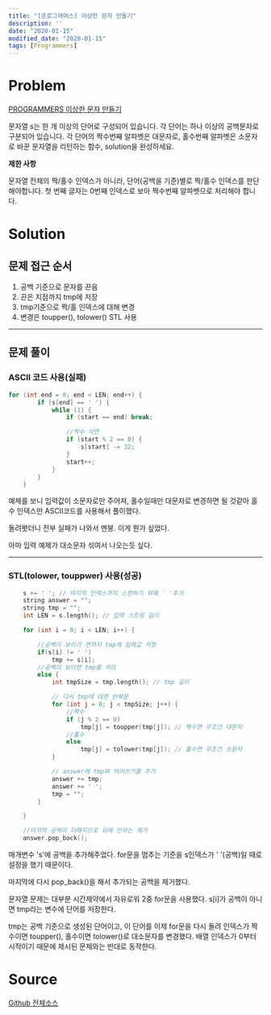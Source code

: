 ```yaml
---
title: "[프로그래머스] 이상한 문자 만들기"
description: ''
date: "2020-01-15"
modified_date: "2020-01-15"
tags: [Programmers]
---
```


# Problem

[PROGRAMMERS 이상한 문자 만들기](https://programmers.co.kr/learn/courses/30/lessons/12930)

문자열 s는 한 개 이상의 단어로 구성되어 있습니다. 각 단어는 하나 이상의 공백문자로 구분되어 있습니다. 각 단어의 짝수번째 알파벳은 대문자로, 홀수번째 알파벳은 소문자로 바꾼 문자열을 리턴하는 함수, solution을 완성하세요.

**제한 사항**

문자열 전체의 짝/홀수 인덱스가 아니라, 단어(공백을 기준)별로 짝/홀수 인덱스를 판단해야합니다.
첫 번째 글자는 0번째 인덱스로 보아 짝수번째 알파벳으로 처리해야 합니다.

# Solution

## 문제 접근 순서

1. 공백 기준으로 문자를 끈음
2. 끈은 지점까지 tmp에 저장
3. tmp기준으로 짝/홀 인덱스에 대해 변경
4. 변경은 toupper(), tolower() STL 사용

---

## 문제 풀이

### ASCII 코드 사용(실패)

```cpp
for (int end = 0; end < LEN; end++) {
		if (s[end] == ' ') {
			while (1) {
				if (start == end) break;

				//짝수 이면
				if (start % 2 == 0) {
					s[start] -= 32;
				}
				start++;
			}
		}
	}
```

예제를 보니 입력값이 소문자로만 주어져, 홀수일때만 대문자로 변경하면 될 것같아 홀수 인덱스만 ASCII코드를 사용해서 풀이했다.

돌려봣더니 전부 실패가 나와서 멘붕. 이게 뭔가 싶었다.

아마 입력 예제가 대소문자 섞여서 나오는듯 싶다.

---

### STL(tolower, touppwer) 사용(성공)

```cpp
	s += ' '; // 마지막 인덱스까지 스캔하기 위해 ' '추가
	string answer = "";
	string tmp = "";
	int LEN = s.length(); // 입력 스트링 길이

	for (int i = 0; i < LEN; i++) {

		//공백이 보이기 전까지 tmp에 입력값 저장
		if(s[i] != ' ')
			tmp += s[i];
		//공백이 보이면 tmp를 처리
		else {
			int tmpSize = tmp.length(); // tmp 길이

			// 다시 tmp에 대한 반복문
			for (int j = 0; j < tmpSize; j++) {
				//짝수
				if (j % 2 == 0)
					tmp[j] = toupper(tmp[j]); // 짝수면 무조건 대문자
				//홀수
				else
					tmp[j] = tolower(tmp[j]); // 홀수면 무조건 소문자
			}

			// answer에 tmp와 띄어쓰기를 추가
			answer += tmp;
			answer += ' ';
			tmp = "";
		}

	}

	//마지막 공백이 더해지므로 뒤에 인자는 제거
	answer.pop_back();
```

매개변수 's'에 공백을 추가해주었다. for문을 멈추는 기준을 s인덱스가 ' '(공백)일 때로 설정을 했기 때문이다.

마지막에 다시 pop_back()을 해서 추가되는 공백을 제거했다.

문자열 문제는 대부분 시간제약에서 자유로워 2중 for문을 사용했다. s[i]가 공백이 아니면 tmp라는 변수에 단어를 저장한다.

tmp는 공백 기준으로 생성된 단어이고, 이 단어를 이제 for문을 다시 돌려 인덱스가 짝수이면 toupper(), 홀수이면 tolower()로 대소문자를 변경했다. 배열 인덱스가 0부터 시작이기 때문에 제시된 문제와는 반대로 동작한다.

# Source

[Github 전체소스](https://github.com/MinByeongChan/myMBC/blob/master/Codetest/Programmers/LengthOfVisited.cpp)
